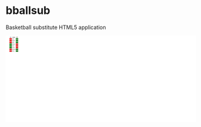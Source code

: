 bballsub
========

Basketball substitute HTML5 application

![Screenshot of application](https://github.com/timothyohare/bballsub/blob/master/screenshot-20140803.png)
